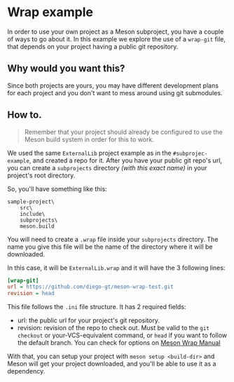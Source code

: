 # Wrap example

In order to use your own project as a Meson subproject, you have a couple of ways to go about it.
In this example we explore the use of a `wrap-git` file, that depends on your project having a public git repository.

## Why would you want this?
Since both projects are yours, you may have different development plans for each project and you don't want to mess around using git submodules.

## How to.
> Remember that your project should already be configured to use the Meson build system in order for this to work.

We used the same `ExternalLib` project example as in the `#subprojec-example`, and created a repo for it.
After you have your public git repo's url, you can create a `subprojects` directory _(with this exact name)_ in your project's root directory.

So, you'll have something like this:
```
sample-project\
    src\
    include\
    subprojects\
    meson.build
```

You will need to create a `.wrap` file inside your `subprojects` directory. 
The name you give this file will be the name of the directory where it will be downloaded.

In this case, it will be `ExternalLib.wrap` and it will have the 3 following lines:
```ini
[wrap-git]
url = https://github.com/diego-gt/meson-wrap-test.git
revision = head
```

This file follows the `.ini` file structure. It has 2 required fields:
* url: the public url for your project's git repository.
* revision: revision of the repo to check out. Must be valid to the `git checkout` or your-VCS-equivalent command, or `head` if you want to follow the default branch.
You can check for options on [Meson Wrap Manual](https://mesonbuild.com/Wrap-dependency-system-manual.html#specific-to-vcsbased-wraps)

With that, you can setup your project with `meson setup <build-dir>` and Meson will get your project downloaded, and you'll be able to use it as a dependency.
